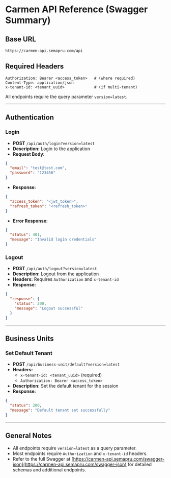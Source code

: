 # Carmen API Reference (Swagger Summary)

## Base URL
```
https://carmen-api.semapru.com/api
```

## Required Headers
```http
Authorization: Bearer <access_token>   # (where required)
Content-Type: application/json
x-tenant-id: <tenant_uuid>             # (if multi-tenant)
```

All endpoints require the query parameter `version=latest`.

---

## Authentication

### Login
- **POST** `/api/auth/login?version=latest`
- **Description:** Login to the application
- **Request Body:**
```json
{
  "email": "test@test.com",
  "password": "123456"
}
```
- **Response:**
```json
{
  "access_token": "<jwt_token>",
  "refresh_token": "<refresh_token>"
}
```
- **Error Response:**
```json
{
  "status": 401,
  "message": "Invalid login credentials"
}
```

### Logout
- **POST** `/api/auth/logout?version=latest`
- **Description:** Logout from the application
- **Headers:** Requires `Authorization` and `x-tenant-id`
- **Response:**
```json
{
  "response": {
    "status": 200,
    "message": "Logout successful"
  }
}
```

---

## Business Units

### Set Default Tenant
- **POST** `/api/business-unit/default?version=latest`
- **Headers:**
  - `x-tenant-id: <tenant_uuid>` (required)
  - `Authorization: Bearer <access_token>`
- **Description:** Set the default tenant for the session
- **Response:**
```json
{
  "status": 200,
  "message": "Default tenant set successfully"
}
```

---

## General Notes
- All endpoints require `version=latest` as a query parameter.
- Most endpoints require `Authorization` and `x-tenant-id` headers.
- Refer to the full Swagger at [https://carmen-api.semapru.com/swagger-json](https://carmen-api.semapru.com/swagger-json) for detailed schemas and additional endpoints. 